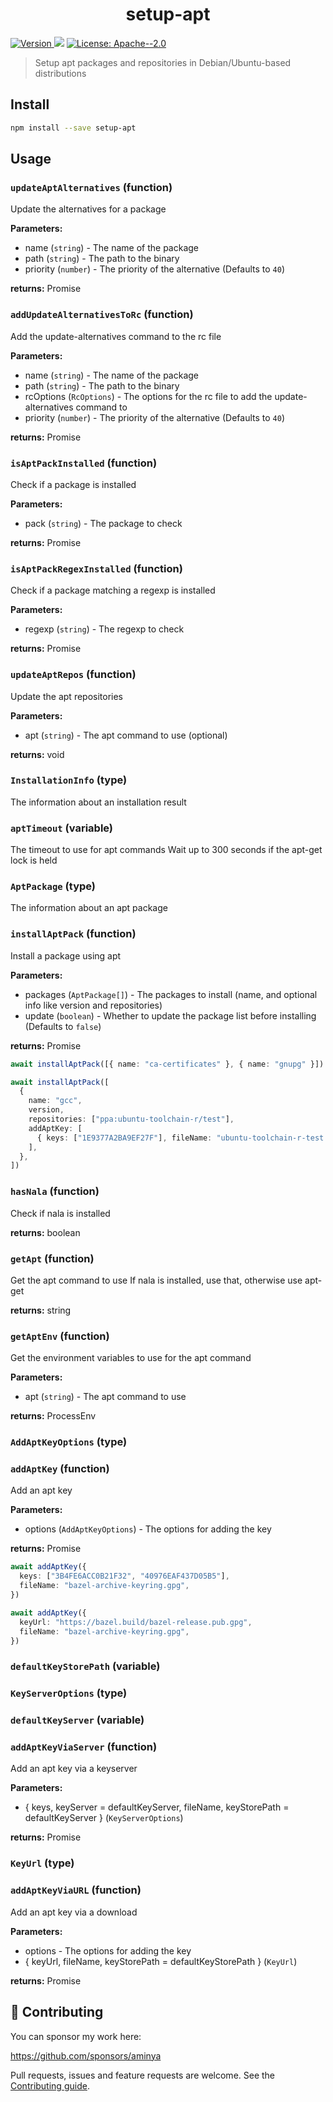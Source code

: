 <h1 align="center">setup-apt</h1>
<p>
  <a href="https://www.npmjs.com/package/setup-apt" target="_blank">
    <img alt="Version" src="https://img.shields.io/npm/v/setup-apt.svg">
  </a>
  <img src="https://img.shields.io/badge/node-%3E%3D12-blue.svg" />
  <a href="#" target="_blank">
    <img alt="License: Apache--2.0" src="https://img.shields.io/badge/License-Apache--2.0-yellow.svg" />
  </a>
</p>

> Setup apt packages and repositories in Debian/Ubuntu-based distributions

## Install

```sh
npm install --save setup-apt
```

## Usage

<!-- INSERT GENERATED DOCS START -->

### `updateAptAlternatives` (function)

Update the alternatives for a package

**Parameters:**

- name (`string`) - The name of the package
- path (`string`) - The path to the binary
- priority (`number`) - The priority of the alternative (Defaults to `40`)

**returns:** Promise<void>

### `addUpdateAlternativesToRc` (function)

Add the update-alternatives command to the rc file

**Parameters:**

- name (`string`) - The name of the package
- path (`string`) - The path to the binary
- rcOptions (`RcOptions`) - The options for the rc file to add the update-alternatives command to
- priority (`number`) - The priority of the alternative (Defaults to `40`)

**returns:** Promise<void>

### `isAptPackInstalled` (function)

Check if a package is installed

**Parameters:**

- pack (`string`) - The package to check

**returns:** Promise<boolean>

### `isAptPackRegexInstalled` (function)

Check if a package matching a regexp is installed

**Parameters:**

- regexp (`string`) - The regexp to check

**returns:** Promise<boolean>

### `updateAptRepos` (function)

Update the apt repositories

**Parameters:**

- apt (`string`) - The apt command to use (optional)

**returns:** void

### `InstallationInfo` (type)

The information about an installation result

### `aptTimeout` (variable)

The timeout to use for apt commands
Wait up to 300 seconds if the apt-get lock is held

### `AptPackage` (type)

The information about an apt package

### `installAptPack` (function)

Install a package using apt

**Parameters:**

- packages (`AptPackage[]`) - The packages to install (name, and optional info like version and repositories)
- update (`boolean`) - Whether to update the package list before installing (Defaults to `false`)

**returns:** Promise<InstallationInfo>

```ts
await installAptPack([{ name: "ca-certificates" }, { name: "gnupg" }])
```

```ts
await installAptPack([
  {
    name: "gcc",
    version,
    repositories: ["ppa:ubuntu-toolchain-r/test"],
    addAptKey: [
      { keys: ["1E9377A2BA9EF27F"], fileName: "ubuntu-toolchain-r-test.gpg" },
    ],
  },
])
```

### `hasNala` (function)

Check if nala is installed

**returns:** boolean

### `getApt` (function)

Get the apt command to use
If nala is installed, use that, otherwise use apt-get

**returns:** string

### `getAptEnv` (function)

Get the environment variables to use for the apt command

**Parameters:**

- apt (`string`) - The apt command to use

**returns:** ProcessEnv

### `AddAptKeyOptions` (type)

### `addAptKey` (function)

Add an apt key

**Parameters:**

- options (`AddAptKeyOptions`) - The options for adding the key

**returns:** Promise<string>

```ts
await addAptKey({
  keys: ["3B4FE6ACC0B21F32", "40976EAF437D05B5"],
  fileName: "bazel-archive-keyring.gpg",
})
```

```ts
await addAptKey({
  keyUrl: "https://bazel.build/bazel-release.pub.gpg",
  fileName: "bazel-archive-keyring.gpg",
})
```

### `defaultKeyStorePath` (variable)

### `KeyServerOptions` (type)

### `defaultKeyServer` (variable)

### `addAptKeyViaServer` (function)

Add an apt key via a keyserver

**Parameters:**

- { keys, keyServer = defaultKeyServer, fileName, keyStorePath = defaultKeyServer } (`KeyServerOptions`)

**returns:** Promise<string>

### `KeyUrl` (type)

### `addAptKeyViaURL` (function)

Add an apt key via a download

**Parameters:**

- options - The options for adding the key
- { keyUrl, fileName, keyStorePath = defaultKeyStorePath } (`KeyUrl`)

**returns:** Promise<string>

<!-- INSERT GENERATED DOCS END -->

## 🤝 Contributing

You can sponsor my work here:

https://github.com/sponsors/aminya

Pull requests, issues and feature requests are welcome.
See the [Contributing guide](https://github.com/aminya/setup-cpp/blob/master/CONTRIBUTING.md).

